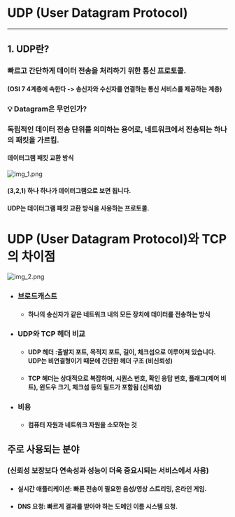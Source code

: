 # UDP (User Datagram Protocol)
- - -
## 1. UDP란?
### 빠르고 간단하게 데이터 전송을 처리하기 위한 통신 프로토콜. 

#### (OSI 7 4계층에 속한다 -> 송신자와 수신자를 연결하는 통신 서비스를 제공하는 계층)

### 💡 Datagram은 무언인가?

### 독립적인 데이터 전송 단위를 의미하는 용어로, 네트워크에서 전송되는 하나의 패킷을 가르킴.
#### 데이터그램 패킷 교환 방식
![img_1.png](img_1.png)

#### (3,2,1) 하나 하나가 데이터그램으로 보면 됩니다.
#### UDP는 데이터그램 패킷 교환 방식을 사용하는 프로토콜.

# UDP (User Datagram Protocol)와 TCP의 차이점
![img_2.png](img_2.png)
- ### 브로드캐스트 
  - #### 하나의 송신자가 같은 네트워크 내의 모든 장치에 데이터를 전송하는 방식
- ### UDP와 TCP 헤더 비교
  - #### UDP 헤더 :출발지 포트, 목적지 포트, 길이, 체크섬으로 이루어져 있습니다. UDP는 비연결형이기 때문에 간단한 헤더 구조 (비신뢰성)
  - #### TCP 헤더는 상대적으로 복잡하며, 시퀀스 번호, 확인 응답 번호, 플래그(제어 비트), 윈도우 크기, 체크섬 등의 필드가 포함됨 (신뢰성)
- ### 비용
  - #### 컴퓨터 자원과 네트워크 자원을 소모하는 것
  
## 주로 사용되는 분야 
### (신뢰성 보장보다 연속성과 성능이 더욱 중요시되는 서비스에서 사용)
- #### **실시간 애플리케이션**: 빠른 전송이 필요한 음성/영상 스트리밍, 온라인 게임.
- #### **DNS 요청**: 빠르게 결과를 받아야 하는 도메인 이름 시스템 요청.


